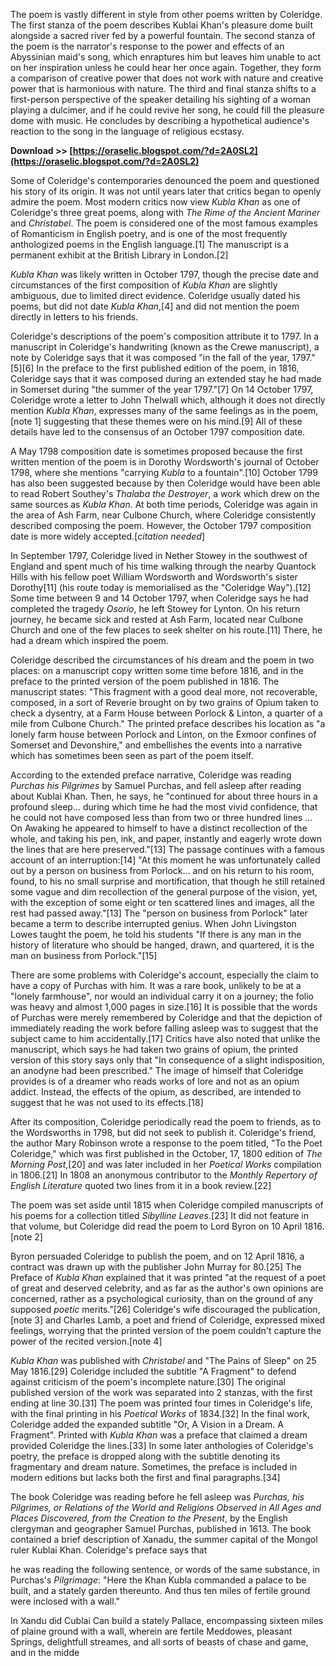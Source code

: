 
 
The poem is vastly different in style from other poems written by Coleridge. The first stanza of the poem describes Kublai Khan's pleasure dome built alongside a sacred river fed by a powerful fountain. The second stanza of the poem is the narrator's response to the power and effects of an Abyssinian maid's song, which enraptures him but leaves him unable to act on her inspiration unless he could hear her once again. Together, they form a comparison of creative power that does not work with nature and creative power that is harmonious with nature. The third and final stanza shifts to a first-person perspective of the speaker detailing his sighting of a woman playing a dulcimer, and if he could revive her song, he could fill the pleasure dome with music. He concludes by describing a hypothetical audience's reaction to the song in the language of religious ecstasy.
 
**Download >> [https://oraselic.blogspot.com/?d=2A0SL2](https://oraselic.blogspot.com/?d=2A0SL2)**


 
Some of Coleridge's contemporaries denounced the poem and questioned his story of its origin. It was not until years later that critics began to openly admire the poem. Most modern critics now view *Kubla Khan* as one of Coleridge's three great poems, along with *The Rime of the Ancient Mariner* and *Christabel*. The poem is considered one of the most famous examples of Romanticism in English poetry, and is one of the most frequently anthologized poems in the English language.[1] The manuscript is a permanent exhibit at the British Library in London.[2]
 
*Kubla Khan* was likely written in October 1797, though the precise date and circumstances of the first composition of *Kubla Khan* are slightly ambiguous, due to limited direct evidence. Coleridge usually dated his poems, but did not date *Kubla Khan*,[4] and did not mention the poem directly in letters to his friends.
 
Coleridge's descriptions of the poem's composition attribute it to 1797. In a manuscript in Coleridge's handwriting (known as the Crewe manuscript), a note by Coleridge says that it was composed "in the fall of the year, 1797."[5][6] In the preface to the first published edition of the poem, in 1816, Coleridge says that it was composed during an extended stay he had made in Somerset during "the summer of the year 1797."[7] On 14 October 1797, Coleridge wrote a letter to John Thelwall which, although it does not directly mention *Kubla Khan*, expresses many of the same feelings as in the poem,[note 1] suggesting that these themes were on his mind.[9] All of these details have led to the consensus of an October 1797 composition date.
 
A May 1798 composition date is sometimes proposed because the first written mention of the poem is in Dorothy Wordsworth's journal of October 1798, where she mentions "carrying *Kubla* to a fountain".[10] October 1799 has also been suggested because by then Coleridge would have been able to read Robert Southey's *Thalaba the Destroyer*, a work which drew on the same sources as *Kubla Khan*. At both time periods, Coleridge was again in the area of Ash Farm, near Culbone Church, where Coleridge consistently described composing the poem. However, the October 1797 composition date is more widely accepted.[*citation needed*]

In September 1797, Coleridge lived in Nether Stowey in the southwest of England and spent much of his time walking through the nearby Quantock Hills with his fellow poet William Wordsworth and Wordsworth's sister Dorothy[11] (his route today is memorialised as the "Coleridge Way").[12] Some time between 9 and 14 October 1797, when Coleridge says he had completed the tragedy *Osorio*, he left Stowey for Lynton. On his return journey, he became sick and rested at Ash Farm, located near Culbone Church and one of the few places to seek shelter on his route.[11] There, he had a dream which inspired the poem.
 
Coleridge described the circumstances of his dream and the poem in two places: on a manuscript copy written some time before 1816, and in the preface to the printed version of the poem published in 1816. The manuscript states: "This fragment with a good deal more, not recoverable, composed, in a sort of Reverie brought on by two grains of Opium taken to check a dysentry, at a Farm House between Porlock & Linton, a quarter of a mile from Culbone Church." The printed preface describes his location as "a lonely farm house between Porlock and Linton, on the Exmoor confines of Somerset and Devonshire," and embellishes the events into a narrative which has sometimes been seen as part of the poem itself.
 
According to the extended preface narrative, Coleridge was reading *Purchas his Pilgrimes* by Samuel Purchas, and fell asleep after reading about Kublai Khan. Then, he says, he "continued for about three hours in a profound sleep... during which time he had the most vivid confidence, that he could not have composed less than from two or three hundred lines ... On Awaking he appeared to himself to have a distinct recollection of the whole, and taking his pen, ink, and paper, instantly and eagerly wrote down the lines that are here preserved."[13] The passage continues with a famous account of an interruption:[14] "At this moment he was unfortunately called out by a person on business from Porlock... and on his return to his room, found, to his no small surprise and mortification, that though he still retained some vague and dim recollection of the general purpose of the vision, yet, with the exception of some eight or ten scattered lines and images, all the rest had passed away."[13] The "person on business from Porlock" later became a term to describe interrupted genius. When John Livingston Lowes taught the poem, he told his students "If there is any man in the history of literature who should be hanged, drawn, and quartered, it is the man on business from Porlock."[15]
 
There are some problems with Coleridge's account, especially the claim to have a copy of Purchas with him. It was a rare book, unlikely to be at a "lonely farmhouse", nor would an individual carry it on a journey; the folio was heavy and almost 1,000 pages in size.[16] It is possible that the words of Purchas were merely remembered by Coleridge and that the depiction of immediately reading the work before falling asleep was to suggest that the subject came to him accidentally.[17] Critics have also noted that unlike the manuscript, which says he had taken two grains of opium, the printed version of this story says only that "In consequence of a slight indisposition, an anodyne had been prescribed." The image of himself that Coleridge provides is of a dreamer who reads works of lore and not as an opium addict. Instead, the effects of the opium, as described, are intended to suggest that he was not used to its effects.[18]
 
After its composition, Coleridge periodically read the poem to friends, as to the Wordsworths in 1798, but did not seek to publish it. Coleridge's friend, the author Mary Robinson wrote a response to the poem titled, "To the Poet Coleridge," which was first published in the October, 17, 1800 edition of *The Morning Post*,[20] and was later included in her *Poetical Works* compilation in 1806.[21] In 1808 an anonymous contributor to the *Monthly Repertory of English Literature* quoted two lines from it in a book review.[22]
 
The poem was set aside until 1815 when Coleridge compiled manuscripts of his poems for a collection titled *Sibylline Leaves*.[23] It did not feature in that volume, but Coleridge did read the poem to Lord Byron on 10 April 1816.[note 2]
 
Byron persuaded Coleridge to publish the poem, and on 12 April 1816, a contract was drawn up with the publisher John Murray for 80.[25] The Preface of *Kubla Khan* explained that it was printed "at the request of a poet of great and deserved celebrity, and as far as the author's own opinions are concerned, rather as a psychological curiosity, than on the ground of any supposed *poetic* merits."[26] Coleridge's wife discouraged the publication,[note 3] and Charles Lamb, a poet and friend of Coleridge, expressed mixed feelings, worrying that the printed version of the poem couldn't capture the power of the recited version.[note 4]
 
*Kubla Khan* was published with *Christabel* and "The Pains of Sleep" on 25 May 1816.[29] Coleridge included the subtitle "A Fragment" to defend against criticism of the poem's incomplete nature.[30] The original published version of the work was separated into 2 stanzas, with the first ending at line 30.[31] The poem was printed four times in Coleridge's life, with the final printing in his *Poetical Works* of 1834.[32] In the final work, Coleridge added the expanded subtitle "Or, A Vision in a Dream. A Fragment". Printed with *Kubla Khan* was a preface that claimed a dream provided Coleridge the lines.[33] In some later anthologies of Coleridge's poetry, the preface is dropped along with the subtitle denoting its fragmentary and dream nature. Sometimes, the preface is included in modern editions but lacks both the first and final paragraphs.[34]
 
The book Coleridge was reading before he fell asleep was *Purchas, his Pilgrimes, or Relations of the World and Religions Observed in All Ages and Places Discovered, from the Creation to the Present*, by the English clergyman and geographer Samuel Purchas, published in 1613. The book contained a brief description of Xanadu, the summer capital of the Mongol ruler Kublai Khan. Coleridge's preface says that
 
he was reading the following sentence, or words of the same substance, in Purchas's *Pilgrimage*: "Here the Khan Kubla commanded a palace to be built, and a stately garden thereunto. And thus ten miles of fertile ground were inclosed with a wall."
 
In Xandu did Cublai Can build a stately Pallace, encompassing sixteen miles of plaine ground with a wall, wherein are fertile Meddowes, pleasant Springs, delightfull streames, and all sorts of beasts of chase and game, and in the midde